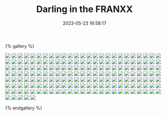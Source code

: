 ﻿---
title: Darling in the FRANXX
date: 2023-05-23 16:58:17
comments: false
---

{% gallery %}

![](https://fastly.jsdelivr.net/gh/1405720461/images@master/Darling/1.avif)
![](https://fastly.jsdelivr.net/gh/1405720461/images@master/Darling/2.avif)
![](https://fastly.jsdelivr.net/gh/1405720461/images@master/Darling/3.avif)
![](https://fastly.jsdelivr.net/gh/1405720461/images@master/Darling/4.avif)
![](https://fastly.jsdelivr.net/gh/1405720461/images@master/Darling/5.avif)
![](https://fastly.jsdelivr.net/gh/1405720461/images@master/Darling/6.avif)
![](https://fastly.jsdelivr.net/gh/1405720461/images@master/Darling/7.avif)
![](https://fastly.jsdelivr.net/gh/1405720461/images@master/Darling/8.avif)
![](https://fastly.jsdelivr.net/gh/1405720461/images@master/Darling/9.avif)
![](https://fastly.jsdelivr.net/gh/1405720461/images@master/Darling/10.avif)
![](https://fastly.jsdelivr.net/gh/1405720461/images@master/Darling/11.avif)
![](https://fastly.jsdelivr.net/gh/1405720461/images@master/Darling/12.avif)
![](https://fastly.jsdelivr.net/gh/1405720461/images@master/Darling/13.avif)
![](https://fastly.jsdelivr.net/gh/1405720461/images@master/Darling/14.avif)
![](https://fastly.jsdelivr.net/gh/1405720461/images@master/Darling/15.avif)
![](https://fastly.jsdelivr.net/gh/1405720461/images@master/Darling/16.avif)
![](https://fastly.jsdelivr.net/gh/1405720461/images@master/Darling/17.avif)
![](https://fastly.jsdelivr.net/gh/1405720461/images@master/Darling/18.avif)
![](https://fastly.jsdelivr.net/gh/1405720461/images@master/Darling/19.avif)
![](https://fastly.jsdelivr.net/gh/1405720461/images@master/Darling/20.avif)
![](https://fastly.jsdelivr.net/gh/1405720461/images@master/Darling/21.avif)
![](https://fastly.jsdelivr.net/gh/1405720461/images@master/Darling/22.avif)
![](https://fastly.jsdelivr.net/gh/1405720461/images@master/Darling/23.avif)
![](https://fastly.jsdelivr.net/gh/1405720461/images@master/Darling/24.avif)
![](https://fastly.jsdelivr.net/gh/1405720461/images@master/Darling/25.avif)
![](https://fastly.jsdelivr.net/gh/1405720461/images@master/Darling/26.avif)
![](https://fastly.jsdelivr.net/gh/1405720461/images@master/Darling/27.avif)
![](https://fastly.jsdelivr.net/gh/1405720461/images@master/Darling/28.avif)
![](https://fastly.jsdelivr.net/gh/1405720461/images@master/Darling/29.avif)
![](https://fastly.jsdelivr.net/gh/1405720461/images@master/Darling/30.avif)
![](https://fastly.jsdelivr.net/gh/1405720461/images@master/Darling/31.avif)
![](https://fastly.jsdelivr.net/gh/1405720461/images@master/Darling/32.avif)
![](https://fastly.jsdelivr.net/gh/1405720461/images@master/Darling/33.avif)
![](https://fastly.jsdelivr.net/gh/1405720461/images@master/Darling/34.avif)
![](https://fastly.jsdelivr.net/gh/1405720461/images@master/Darling/35.avif)
![](https://fastly.jsdelivr.net/gh/1405720461/images@master/Darling/36.avif)
![](https://fastly.jsdelivr.net/gh/1405720461/images@master/Darling/37.avif)
![](https://fastly.jsdelivr.net/gh/1405720461/images@master/Darling/38.avif)
![](https://fastly.jsdelivr.net/gh/1405720461/images@master/Darling/39.avif)
![](https://fastly.jsdelivr.net/gh/1405720461/images@master/Darling/40.avif)
![](https://fastly.jsdelivr.net/gh/1405720461/images@master/Darling/41.avif)
![](https://fastly.jsdelivr.net/gh/1405720461/images@master/Darling/42.avif)
![](https://fastly.jsdelivr.net/gh/1405720461/images@master/Darling/43.avif)
![](https://fastly.jsdelivr.net/gh/1405720461/images@master/Darling/44.avif)
![](https://fastly.jsdelivr.net/gh/1405720461/images@master/Darling/45.avif)
![](https://fastly.jsdelivr.net/gh/1405720461/images@master/Darling/46.avif)
![](https://fastly.jsdelivr.net/gh/1405720461/images@master/Darling/47.avif)
![](https://fastly.jsdelivr.net/gh/1405720461/images@master/Darling/48.avif)
![](https://fastly.jsdelivr.net/gh/1405720461/images@master/Darling/49.avif)
![](https://fastly.jsdelivr.net/gh/1405720461/images@master/Darling/50.avif)
![](https://fastly.jsdelivr.net/gh/1405720461/images@master/Darling/51.avif)
![](https://fastly.jsdelivr.net/gh/1405720461/images@master/Darling/52.avif)
![](https://fastly.jsdelivr.net/gh/1405720461/images@master/Darling/53.avif)
![](https://fastly.jsdelivr.net/gh/1405720461/images@master/Darling/54.avif)
![](https://fastly.jsdelivr.net/gh/1405720461/images@master/Darling/55.avif)
![](https://fastly.jsdelivr.net/gh/1405720461/images@master/Darling/56.avif)
![](https://fastly.jsdelivr.net/gh/1405720461/images@master/Darling/57.avif)
![](https://fastly.jsdelivr.net/gh/1405720461/images@master/Darling/58.avif)
![](https://fastly.jsdelivr.net/gh/1405720461/images@master/Darling/59.avif)
![](https://fastly.jsdelivr.net/gh/1405720461/images@master/Darling/60.avif)
![](https://fastly.jsdelivr.net/gh/1405720461/images@master/Darling/61.avif)
![](https://fastly.jsdelivr.net/gh/1405720461/images@master/Darling/62.avif)
![](https://fastly.jsdelivr.net/gh/1405720461/images@master/Darling/63.avif)
![](https://fastly.jsdelivr.net/gh/1405720461/images@master/Darling/64.avif)
![](https://fastly.jsdelivr.net/gh/1405720461/images@master/Darling/65.avif)
![](https://fastly.jsdelivr.net/gh/1405720461/images@master/Darling/66.avif)
![](https://fastly.jsdelivr.net/gh/1405720461/images@master/Darling/67.avif)
![](https://fastly.jsdelivr.net/gh/1405720461/images@master/Darling/68.avif)
![](https://fastly.jsdelivr.net/gh/1405720461/images@master/Darling/69.avif)
![](https://fastly.jsdelivr.net/gh/1405720461/images@master/Darling/70.avif)
![](https://fastly.jsdelivr.net/gh/1405720461/images@master/Darling/71.avif)
![](https://fastly.jsdelivr.net/gh/1405720461/images@master/Darling/72.avif)
![](https://fastly.jsdelivr.net/gh/1405720461/images@master/Darling/73.avif)
![](https://fastly.jsdelivr.net/gh/1405720461/images@master/Darling/74.avif)
![](https://fastly.jsdelivr.net/gh/1405720461/images@master/Darling/75.avif)
![](https://fastly.jsdelivr.net/gh/1405720461/images@master/Darling/76.avif)
![](https://fastly.jsdelivr.net/gh/1405720461/images@master/Darling/77.avif)
![](https://fastly.jsdelivr.net/gh/1405720461/images@master/Darling/78.avif)
![](https://fastly.jsdelivr.net/gh/1405720461/images@master/Darling/79.avif)
![](https://fastly.jsdelivr.net/gh/1405720461/images@master/Darling/80.avif)
![](https://fastly.jsdelivr.net/gh/1405720461/images@master/Darling/81.avif)
![](https://fastly.jsdelivr.net/gh/1405720461/images@master/Darling/82.avif)
![](https://fastly.jsdelivr.net/gh/1405720461/images@master/Darling/83.avif)
![](https://fastly.jsdelivr.net/gh/1405720461/images@master/Darling/84.avif)
![](https://fastly.jsdelivr.net/gh/1405720461/images@master/Darling/85.avif)
![](https://fastly.jsdelivr.net/gh/1405720461/images@master/Darling/86.avif)
![](https://fastly.jsdelivr.net/gh/1405720461/images@master/Darling/87.avif)
![](https://fastly.jsdelivr.net/gh/1405720461/images@master/Darling/88.avif)
![](https://fastly.jsdelivr.net/gh/1405720461/images@master/Darling/89.avif)
![](https://fastly.jsdelivr.net/gh/1405720461/images@master/Darling/90.avif)
![](https://fastly.jsdelivr.net/gh/1405720461/images@master/Darling/91.avif)
![](https://fastly.jsdelivr.net/gh/1405720461/images@master/Darling/92.avif)
![](https://fastly.jsdelivr.net/gh/1405720461/images@master/Darling/93.avif)
![](https://fastly.jsdelivr.net/gh/1405720461/images@master/Darling/94.avif)
![](https://fastly.jsdelivr.net/gh/1405720461/images@master/Darling/95.avif)
![](https://fastly.jsdelivr.net/gh/1405720461/images@master/Darling/96.avif)
![](https://fastly.jsdelivr.net/gh/1405720461/images@master/Darling/97.avif)
![](https://fastly.jsdelivr.net/gh/1405720461/images@master/Darling/98.avif)
![](https://fastly.jsdelivr.net/gh/1405720461/images@master/Darling/99.avif)
![](https://fastly.jsdelivr.net/gh/1405720461/images@master/Darling/100.avif)
![](https://fastly.jsdelivr.net/gh/1405720461/images@master/Darling/101.avif)
![](https://fastly.jsdelivr.net/gh/1405720461/images@master/Darling/102.avif)
![](https://fastly.jsdelivr.net/gh/1405720461/images@master/Darling/103.avif)
![](https://fastly.jsdelivr.net/gh/1405720461/images@master/Darling/104.avif)
![](https://fastly.jsdelivr.net/gh/1405720461/images@master/Darling/105.avif)
![](https://fastly.jsdelivr.net/gh/1405720461/images@master/Darling/106.avif)
![](https://fastly.jsdelivr.net/gh/1405720461/images@master/Darling/107.avif)
![](https://fastly.jsdelivr.net/gh/1405720461/images@master/Darling/108.avif)
![](https://fastly.jsdelivr.net/gh/1405720461/images@master/Darling/109.avif)
![](https://fastly.jsdelivr.net/gh/1405720461/images@master/Darling/110.avif)
![](https://fastly.jsdelivr.net/gh/1405720461/images@master/Darling/111.avif)
![](https://fastly.jsdelivr.net/gh/1405720461/images@master/Darling/112.avif)
![](https://fastly.jsdelivr.net/gh/1405720461/images@master/Darling/113.avif)
![](https://fastly.jsdelivr.net/gh/1405720461/images@master/Darling/114.avif)
![](https://fastly.jsdelivr.net/gh/1405720461/images@master/Darling/115.avif)
![](https://fastly.jsdelivr.net/gh/1405720461/images@master/Darling/116.avif)
![](https://fastly.jsdelivr.net/gh/1405720461/images@master/Darling/117.avif)
![](https://fastly.jsdelivr.net/gh/1405720461/images@master/Darling/118.avif)
![](https://fastly.jsdelivr.net/gh/1405720461/images@master/Darling/119.avif)
![](https://fastly.jsdelivr.net/gh/1405720461/images@master/Darling/120.avif)
![](https://fastly.jsdelivr.net/gh/1405720461/images@master/Darling/121.avif)
![](https://fastly.jsdelivr.net/gh/1405720461/images@master/Darling/122.avif)
![](https://fastly.jsdelivr.net/gh/1405720461/images@master/Darling/123.avif)
![](https://fastly.jsdelivr.net/gh/1405720461/images@master/Darling/124.avif)
![](https://fastly.jsdelivr.net/gh/1405720461/images@master/Darling/125.avif)
![](https://fastly.jsdelivr.net/gh/1405720461/images@master/Darling/126.avif)
![](https://fastly.jsdelivr.net/gh/1405720461/images@master/Darling/127.avif)
![](https://fastly.jsdelivr.net/gh/1405720461/images@master/Darling/128.avif)
![](https://fastly.jsdelivr.net/gh/1405720461/images@master/Darling/129.avif)
![](https://fastly.jsdelivr.net/gh/1405720461/images@master/Darling/130.avif)
![](https://fastly.jsdelivr.net/gh/1405720461/images@master/Darling/131.avif)
![](https://fastly.jsdelivr.net/gh/1405720461/images@master/Darling/132.avif)
![](https://fastly.jsdelivr.net/gh/1405720461/images@master/Darling/133.avif)
![](https://fastly.jsdelivr.net/gh/1405720461/images@master/Darling/134.avif)
![](https://fastly.jsdelivr.net/gh/1405720461/images@master/Darling/135.avif)
![](https://fastly.jsdelivr.net/gh/1405720461/images@master/Darling/136.avif)
![](https://fastly.jsdelivr.net/gh/1405720461/images@master/Darling/137.avif)
![](https://fastly.jsdelivr.net/gh/1405720461/images@master/Darling/138.avif)
![](https://fastly.jsdelivr.net/gh/1405720461/images@master/Darling/139.avif)
![](https://fastly.jsdelivr.net/gh/1405720461/images@master/Darling/140.avif)
![](https://fastly.jsdelivr.net/gh/1405720461/images@master/Darling/141.avif)
![](https://fastly.jsdelivr.net/gh/1405720461/images@master/Darling/142.avif)
![](https://fastly.jsdelivr.net/gh/1405720461/images@master/Darling/143.avif)
![](https://fastly.jsdelivr.net/gh/1405720461/images@master/Darling/144.avif)
![](https://fastly.jsdelivr.net/gh/1405720461/images@master/Darling/145.avif)
![](https://fastly.jsdelivr.net/gh/1405720461/images@master/Darling/146.avif)
![](https://fastly.jsdelivr.net/gh/1405720461/images@master/Darling/147.avif)
![](https://fastly.jsdelivr.net/gh/1405720461/images@master/Darling/148.avif)
![](https://fastly.jsdelivr.net/gh/1405720461/images@master/Darling/149.avif)
![](https://fastly.jsdelivr.net/gh/1405720461/images@master/Darling/150.avif)
![](https://fastly.jsdelivr.net/gh/1405720461/images@master/Darling/151.avif)
![](https://fastly.jsdelivr.net/gh/1405720461/images@master/Darling/152.avif)
![](https://fastly.jsdelivr.net/gh/1405720461/images@master/Darling/153.avif)
![](https://fastly.jsdelivr.net/gh/1405720461/images@master/Darling/154.avif)
![](https://fastly.jsdelivr.net/gh/1405720461/images@master/Darling/155.avif)
![](https://fastly.jsdelivr.net/gh/1405720461/images@master/Darling/156.avif)
![](https://fastly.jsdelivr.net/gh/1405720461/images@master/Darling/157.avif)
![](https://fastly.jsdelivr.net/gh/1405720461/images@master/Darling/158.avif)
![](https://fastly.jsdelivr.net/gh/1405720461/images@master/Darling/159.avif)
![](https://fastly.jsdelivr.net/gh/1405720461/images@master/Darling/160.avif)
![](https://fastly.jsdelivr.net/gh/1405720461/images@master/Darling/161.avif)
![](https://fastly.jsdelivr.net/gh/1405720461/images@master/Darling/162.avif)
![](https://fastly.jsdelivr.net/gh/1405720461/images@master/Darling/163.avif)
![](https://fastly.jsdelivr.net/gh/1405720461/images@master/Darling/164.avif)
![](https://fastly.jsdelivr.net/gh/1405720461/images@master/Darling/165.avif)
![](https://fastly.jsdelivr.net/gh/1405720461/images@master/Darling/166.avif)
![](https://fastly.jsdelivr.net/gh/1405720461/images@master/Darling/167.avif)
![](https://fastly.jsdelivr.net/gh/1405720461/images@master/Darling/168.avif)
![](https://fastly.jsdelivr.net/gh/1405720461/images@master/Darling/169.avif)
![](https://fastly.jsdelivr.net/gh/1405720461/images@master/Darling/170.avif)
![](https://fastly.jsdelivr.net/gh/1405720461/images@master/Darling/171.avif)
![](https://fastly.jsdelivr.net/gh/1405720461/images@master/Darling/172.avif)
![](https://fastly.jsdelivr.net/gh/1405720461/images@master/Darling/173.avif)
![](https://fastly.jsdelivr.net/gh/1405720461/images@master/Darling/174.avif)
![](https://fastly.jsdelivr.net/gh/1405720461/images@master/Darling/175.avif)
![](https://fastly.jsdelivr.net/gh/1405720461/images@master/Darling/176.avif)
![](https://fastly.jsdelivr.net/gh/1405720461/images@master/Darling/177.avif)
![](https://fastly.jsdelivr.net/gh/1405720461/images@master/Darling/178.avif)
![](https://fastly.jsdelivr.net/gh/1405720461/images@master/Darling/179.avif)
![](https://fastly.jsdelivr.net/gh/1405720461/images@master/Darling/180.avif)

{% endgallery %}
